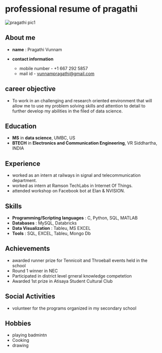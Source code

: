 # professional resume of pragathi

![pragathi pic1](https://user-images.githubusercontent.com/112585191/188332150-37451ead-0469-42ca-8cee-7d418e25bfd6.jpeg)

## About me

* **name** : Pragathi Vunnam
* **contact information** 

    * mobile number - +1 667 292 5857
    * mail id - vunnampragathi@gmail.com
    
## career objective
* To work in an challenging and research oriented environment that will allow me to use my problem solving skills and attention to detail to further develop my abilities in the filed of data science.

## Education
* **MS** in **data science**, UMBC, US
* **BTECH** in **Electronics and Communication Engineering**, VR Siddhartha, INDIA

## Experience
* worked as an intern at railways in signal and telecommunication department.
* worked as intern at Ramson TechLabs in Internet Of Things.
* attended workshop on Facebook bot at Elan & NVISION.

## Skills
* **Programming/Scripting languages** : C, Python, SQL, MATLAB
* **Databases** : MySQL, Databricks
* **Data Visualization** : Tableu, MS EXCEL
* **Tools** : SQL, EXCEL, Tableu, Mongo Db


## Achievements
* awarded runner prize for Tennicoit and Throeball events held in the school
* Round 1 winner in NEC
* Participated in district level grneral knowledge competetion
* Awarded 1st prize in Atisaya Student Cultural Club

## Social Activities
* volunteer for the programs organized in my secondary school

## Hobbies
* playing badmintn
* Cooking
* drawing

